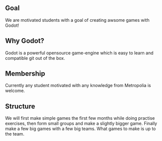 ## Goal
We are motivated students with a goal of creating awsome games with Godot!

## Why Godot?
Godot is a powerful opensource game-engine which is easy to learn and compatible git out of the box.

## Membership
Currently any student motivated with any knowledge from Metropolia is welcome.

## Structure
We will first make simple games the first few months while doing practise exercises, then form small
groups and make a slightly bigger game. Finally make a few big games with a few big teams. What games to
make is up to the team.
